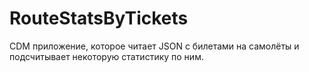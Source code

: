 # RouteStatsByTickets
CDM приложение, которое читает JSON с билетами на самолёты и подсчитывает некоторую статистику по ним.
